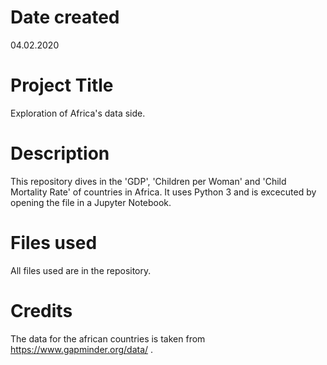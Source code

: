 # Date created
04.02.2020

# Project Title
Exploration of Africa's data side.

# Description
This repository dives in the 'GDP', 'Children per Woman' and 'Child Mortality Rate' of countries in Africa.
It uses Python 3 and is excecuted by opening the file in a Jupyter Notebook.

# Files used
All files used are in the repository.

# Credits
The data for the african countries is taken from https://www.gapminder.org/data/ .
